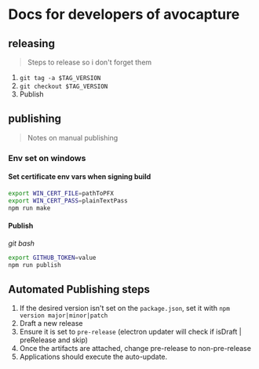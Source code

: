 # Docs for developers of avocapture

## releasing

> Steps to release so i don't forget them

1. `git tag -a $TAG_VERSION`
2. `git checkout $TAG_VERSION`
3. Publish

## publishing

> Notes on manual publishing

### Env set on windows

#### Set certificate env vars when signing build

```bash
export WIN_CERT_FILE=pathToPFX
export WIN_CERT_PASS=plainTextPass
npm run make
```

#### Publish

_git bash_
```bash
export GITHUB_TOKEN=value
npm run publish
```

## Automated Publishing steps

1. If the desired version isn't set on the `package.json`, set it with `npm version major|minor|patch`
2. Draft a new release
3. Ensure it is set to `pre-release` (electron updater will check if isDraft | preRelease and skip)
4. Once the artifacts are attached, change pre-release to non-pre-release
5. Applications should execute the auto-update.

